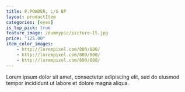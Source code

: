 ```yaml
---
title: P.POWDER, L/S BP
layout: productItem
categories: [eyes]
is_top_pick: true
feature_image: /dummypic/picture-15.jpg
price: "125.00"
item_color_images:
    - http://lorempixel.com/800/600/
    - http://lorempixel.com/800/600/
    - http://lorempixel.com/800/600/
---
```


Lorem ipsum dolor sit amet, consectetur adipiscing elit, sed do eiusmod tempor incididunt ut labore et dolore magna aliqua.
